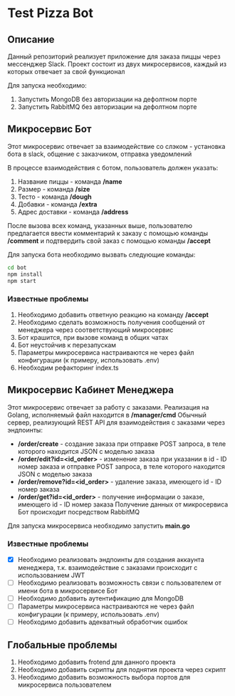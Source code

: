 # Test Pizza Bot

## Описание

Данный репозиторий реализует приложение для заказа пиццы через мессенджер Slack. Проект состоит из двух микросервисов, каждый из которых отвечает за свой функционал

Для запуска необходимо:
1. Запустить MongoDB без авторизации на дефолтном порте
2. Запустить RabbitMQ без авторизации на дефолтном порте

## Микросервис Бот

Этот микросервис отвечает за взаимодействие со слэком - установка бота в slack, общение с заказчиком, отправка уведомлений

В процессе взаимодействия с ботом, пользователь должен указать:
1. Название пиццы - команда **/name** 
2. Размер - команда **/size**
3. Тесто - команда **/dough**
4. Добавки - команда **/extra**
5. Адрес доставки - команда **/address**

После вызова всех команд, указанных выше, пользователю предлагается ввести комментарий к заказу с помощью команды **/comment** и подтвердить свой заказ с помощью команды **/accept**

Для запуска бота необходимо вызвать следующие команды:

```bash
cd bot
npm install
npm start
```

### **Известные проблемы**
1. Необходимо добавить ответную реакцию на команду **/accept**
2. Необходимо сделать возможность получения сообщений от менеджера через соответствующий микросервис
3. Бот крашится, при вызове команд в общих чатах
4. Бот неустойчив к перезапускам
5. Параметры микросервиса настраиваются не через файл конфигурации (к примеру, использовать .env)
6. Необходим рефакторинг index.ts

## Микросервис Кабинет Менеджера

Этот микросервис отвечает за работу с заказами. 
Реализация на Golang, исполняемый файл находится в **/manager/cmd**
Обычный сервер, реализующий REST API для взаимодействия с заказами через эндпоинты:
- **/order/create** - создание заказа при отправке POST запроса, в теле которого находится JSON с моделью заказа
- **/order/edit?id=<id_order>** - изменение заказа при указании в id - ID номер заказа и отправке POST запроса, в теле которого находится JSON с моделью заказа
- **/order/remove?id=<id_order>** - удаление заказа, имеющего id - ID номер заказа
- **/order/get?id=<id_order>** - получение информации о заказе, имеющего id - ID номер заказа
Получение данных от микросервиса Бот происходит посредством RabbitMQ

Для запуска микросервиса необходимо запустить **main.go**

### **Известные проблемы**
- [X] Необходимо реализовать эндпоинты для создания аккаунта менеджера, т.к. взаимодействие с заказами происходит с использованием JWT 
- [ ] Необходимо реализовать возможность связи с пользователем от имени бота в микросервисе Бот
- [ ] Необходимо добавить аутентификацию для MongoDB
- [ ] Параметры микросервиса настраиваются не через файл конфигурации (к примеру, использовать .env)
- [ ] Необходимо добавить адекватный обработчик ошибок

## Глобальные проблемы
1. Необходимо добавить frotend для данного проекта
2. Необходимо добавить скрипты для поднятия проекта через скрипт
3. Необходимо добавить возможность выбора портов для микросервиса пользователем